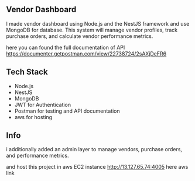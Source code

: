 ## Vendor Dashboard

I made vendor dashboard using Node.js and the NestJS framework and use MongoDB for database. This system
will manage vendor profiles, track purchase orders, and calculate vendor performance metrics.

here you can found the full documentation of API 
https://documenter.getpostman.com/view/22738724/2sAXjDeFR6

## Tech Stack
- Node.js
- NestJS
- MongoDB
- JWT for Authentication 
- Postman for testing and API documentation
- aws for hosting

## Info

i additionally added an admin layer  to manage vendors, purchase orders, and performance metrics.

and host this project in aws EC2 instance http://13.127.65.74:4005 here aws link
